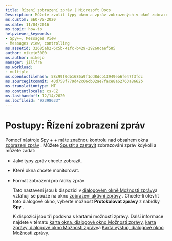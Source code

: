 ```yaml
---
title: Řízení zobrazení zpráv | Microsoft Docs
Description: Můžete zvolit typy oken a zpráv zobrazených v okně zobrazení zpráv a formát zobrazení pro řádky zpráv. Podrobnosti najdete v tomto článku.
ms.custom: SEO-VS-2020
ms.date: 11/04/2016
ms.topic: how-to
helpviewer_keywords:
- Spy++, Messages View
- Messages view, controlling
ms.assetid: 32685ab2-6c5b-41fc-b429-29260caef585
author: mikejo5000
ms.author: mikejo
manager: jillfra
ms.workload:
- multiple
ms.openlocfilehash: 58c99f0db1686a9f1dd8dcb13949eb6fe47f3fdc
ms.sourcegitcommit: 40d758f779d42c66cb02ae7face8a62763a8662b
ms.translationtype: MT
ms.contentlocale: cs-CZ
ms.lasthandoff: 12/14/2020
ms.locfileid: "97398633"
---
```

# <a name="how-to-control-messages-view"></a>Postupy: Řízení zobrazení zpráv
Pomocí nástroje Spy + + máte značnou kontrolu nad obsahem okna [zobrazení zpráv](../debugger/messages-view.md) . Můžete [Spustit a zastavit](../debugger/how-to-start-and-stop-the-message-log-display.md) zobrazování zpráv kdykoli a můžete zadat:

- Jaké typy zpráv chcete zobrazit.

- Které okna chcete monitorovat.

- Formát zobrazení pro řádky zpráv

  Tato nastavení jsou k dispozici v [dialogovém okně Možnosti zprávy](../debugger/message-options-dialog-box.md)a vztahují se pouze na okno [zobrazení aktivní zprávy](../debugger/messages-view.md) . Chcete-li otevřít toto dialogové okno, vyberte možnost **Protokolovat zprávy** z nabídky **Spy** .

  K dispozici jsou tři podokna s kartami možností zprávy. Další informace najdete v tématu [karta okna, dialogové okno Možnosti zprávy](../debugger/windows-tab-message-options-dialog-box.md), [karta zprávy, dialogové okno Možnosti zprávy](../debugger/messages-tab-message-options-dialog-box.md)a [Karta výstup, dialogové okno Možnosti zprávy](../debugger/output-tab-message-options-dialog-box.md).